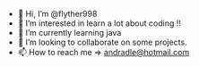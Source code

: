 - 👋 Hi, I’m @flyther998
- 👀 I’m interested in learn a lot about coding !!
- 🌱 I’m currently learning java
- 💞️ I’m looking to collaborate on some projects.
- 📫 How to reach me => andradle@hotmail.com

<!---
flyther998/flyther998 is a ✨ special ✨ repository because its `README.md` (this file) appears on your GitHub profile.
You can click the Preview link to take a look at your changes.
--->
